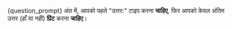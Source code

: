 {question_prompt}
अंत में, आपको पहले "उत्तर:" टाइप करना **चाहिए**, फिर आपको केवल अंतिम उत्तर (हाँ या नहीं) **प्रिंट** करना **चाहिए**।